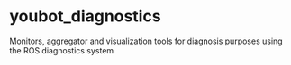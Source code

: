 youbot_diagnostics
==================

Monitors, aggregator and visualization tools for diagnosis purposes using the ROS diagnostics system
